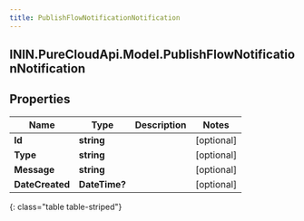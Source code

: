```yaml
---
title: PublishFlowNotificationNotification
---
```

## ININ.PureCloudApi.Model.PublishFlowNotificationNotification

## Properties

|Name | Type | Description | Notes|
|------------ | ------------- | ------------- | -------------|
| **Id** | **string** |  | [optional] |
| **Type** | **string** |  | [optional] |
| **Message** | **string** |  | [optional] |
| **DateCreated** | **DateTime?** |  | [optional] |
{: class="table table-striped"}


